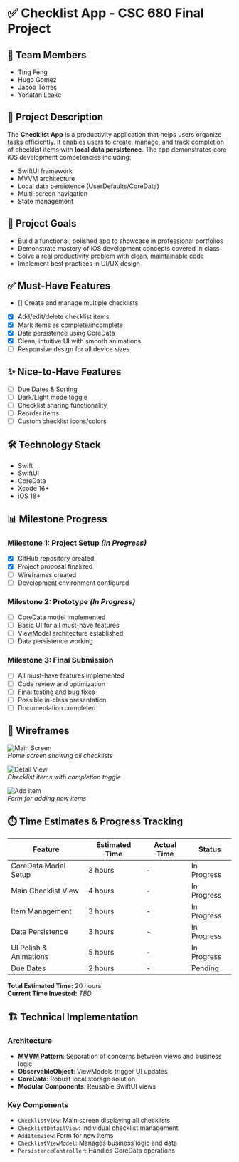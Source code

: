 # ✅ Checklist App - CSC 680 Final Project

## 👥 Team Members
- Ting Feng  
- Hugo Gomez  
- Jacob Torres  
- Yonatan Leake  

## 📱 Project Description
The **Checklist App** is a productivity application that helps users organize tasks efficiently. It enables users to create, manage, and track completion of checklist items with **local data persistence**. The app demonstrates core iOS development competencies including:

- SwiftUI framework  
- MVVM architecture  
- Local data persistence (UserDefaults/CoreData)  
- Multi-screen navigation  
- State management  

## 🎯 Project Goals
- Build a functional, polished app to showcase in professional portfolios  
- Demonstrate mastery of iOS development concepts covered in class  
- Solve a real productivity problem with clean, maintainable code  
- Implement best practices in UI/UX design  

## ✅ Must-Have Features
- [] Create and manage multiple checklists  
- [X] Add/edit/delete checklist items  
- [X] Mark items as complete/incomplete  
- [X] Data persistence using CoreData  
- [X] Clean, intuitive UI with smooth animations  
- [ ] Responsive design for all device sizes  

## ✨ Nice-to-Have Features
- [ ] Due Dates & Sorting  
- [ ] Dark/Light mode toggle  
- [ ] Checklist sharing functionality  
- [ ] Reorder items  
- [ ] Custom checklist icons/colors  

## 🛠️ Technology Stack
- Swift  
- SwiftUI  
- CoreData  
- Xcode 16+  
- iOS 18+  

## 📊 Milestone Progress

### Milestone 1: Project Setup *(In Progress)*
- [x] GitHub repository created  
- [x] Project proposal finalized  
- [ ] Wireframes created  
- [ ] Development environment configured  

### Milestone 2: Prototype *(In Progress)*
- [ ] CoreData model implemented  
- [ ] Basic UI for all must-have features  
- [ ] ViewModel architecture established  
- [ ] Data persistence working  

### Milestone 3: Final Submission
- [ ] All must-have features implemented  
- [ ] Code review and optimization  
- [ ] Final testing and bug fixes  
- [ ] Possible in-class presentation  
- [ ] Documentation completed  

## 🎨 Wireframes
![Main Screen](wireframes/main.png)  
*Home screen showing all checklists*

![Detail View](wireframes/detail.png)  
*Checklist items with completion toggle*

![Add Item](wireframes/add.png)  
*Form for adding new items*

## ⏱️ Time Estimates & Progress Tracking

| Feature                  | Estimated Time | Actual Time | Status       |
|--------------------------|----------------|-------------|--------------|
| CoreData Model Setup     | 3 hours        | -           | In Progress  |
| Main Checklist View      | 4 hours        | -           | In Progress  |
| Item Management          | 3 hours        | -           | In Progress  |
| Data Persistence         | 3 hours        | -           | In Progress  |
| UI Polish & Animations   | 5 hours        | -           | In Progress  |
| Due Dates                | 2 hours        | -           | Pending      |

**Total Estimated Time:** 20 hours  
**Current Time Invested:** *TBD*

## 🏗️ Technical Implementation

### Architecture
- **MVVM Pattern**: Separation of concerns between views and business logic  
- **ObservableObject**: ViewModels trigger UI updates  
- **CoreData**: Robust local storage solution  
- **Modular Components**: Reusable SwiftUI views  

### Key Components
- `ChecklistView`: Main screen displaying all checklists  
- `ChecklistDetailView`: Individual checklist management  
- `AddItemView`: Form for new items  
- `ChecklistViewModel`: Manages business logic and data  
- `PersistenceController`: Handles CoreData operations  
